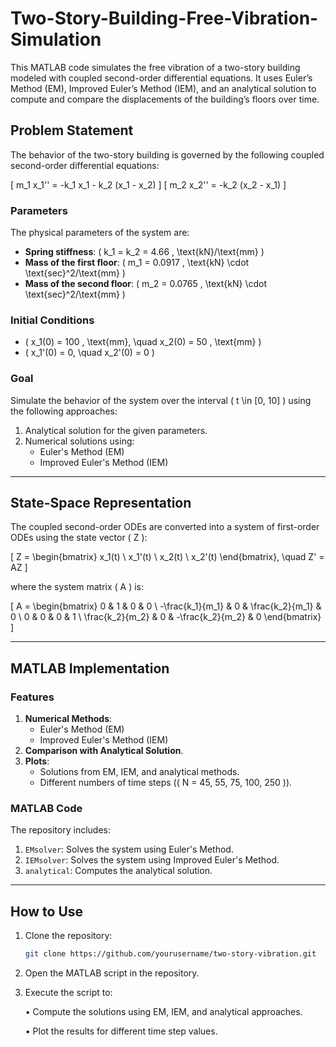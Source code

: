 # Two-Story-Building-Free-Vibration-Simulation

This MATLAB code simulates the free vibration of a two-story building modeled with coupled second-order differential equations. It uses Euler’s Method (EM), Improved Euler’s Method (IEM), and an analytical solution to compute and compare the displacements of the building’s floors over time.

## Problem Statement

The behavior of the two-story building is governed by the following coupled second-order differential equations:

\[
m_1 x_1'' = -k_1 x_1 - k_2 (x_1 - x_2)
\]
\[
m_2 x_2'' = -k_2 (x_2 - x_1)
\]

### Parameters

The physical parameters of the system are:

- **Spring stiffness**: \( k_1 = k_2 = 4.66 \, \text{kN}/\text{mm} \)
- **Mass of the first floor**: \( m_1 = 0.0917 \, \text{kN} \cdot \text{sec}^2/\text{mm} \)
- **Mass of the second floor**: \( m_2 = 0.0765 \, \text{kN} \cdot \text{sec}^2/\text{mm} \)

### Initial Conditions

- \( x_1(0) = 100 \, \text{mm}, \quad x_2(0) = 50 \, \text{mm} \)
- \( x_1'(0) = 0, \quad x_2'(0) = 0 \)

### Goal

Simulate the behavior of the system over the interval \( t \in [0, 10] \) using the following approaches:

1. Analytical solution for the given parameters.
2. Numerical solutions using:
   - Euler's Method (EM)
   - Improved Euler's Method (IEM)

---

## State-Space Representation

The coupled second-order ODEs are converted into a system of first-order ODEs using the state vector \( Z \):

\[
Z = \begin{bmatrix}
x_1(t) \\
x_1'(t) \\
x_2(t) \\
x_2'(t)
\end{bmatrix}, \quad
Z' = AZ
\]

where the system matrix \( A \) is:

\[
A = \begin{bmatrix}
0 & 1 & 0 & 0 \\
-\frac{k_1}{m_1} & 0 & \frac{k_2}{m_1} & 0 \\
0 & 0 & 0 & 1 \\
\frac{k_2}{m_2} & 0 & -\frac{k_2}{m_2} & 0
\end{bmatrix}
\]

---

## MATLAB Implementation

### Features

1. **Numerical Methods**:
   - Euler's Method (EM)
   - Improved Euler's Method (IEM)
2. **Comparison with Analytical Solution**.
3. **Plots**:
   - Solutions from EM, IEM, and analytical methods.
   - Different numbers of time steps (\( N = 45, 55, 75, 100, 250 \)).

### MATLAB Code

The repository includes:
1. `EMsolver`: Solves the system using Euler's Method.
2. `IEMsolver`: Solves the system using Improved Euler's Method.
3. `analytical`: Computes the analytical solution.

---

## How to Use

1. Clone the repository:
   ```bash
   git clone https://github.com/yourusername/two-story-vibration.git

2. Open the MATLAB script in the repository.
3. Execute the script to:
   
	•	Compute the solutions using EM, IEM, and analytical approaches.

	•	Plot the results for different time step values.


